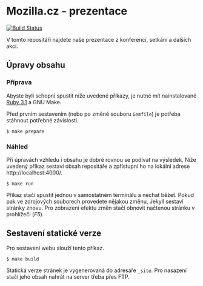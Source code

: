 # Mozilla.cz - prezentace

[![Build Status](https://github.com/MozillaCZ/prezentace/workflows/.github/workflows/build-and-deploy.yml/badge.svg?branch=master)](https://github.com/MozillaCZ/prezentace/actions)

V tomto repositáři najdete naše prezentace z konferencí, setkání a dalších akcí.

## Úpravy obsahu

### Příprava
Abyste byli schopni spustit níže uvedené příkazy, je nutné mít nainstalované [Ruby 3.1](https://www.ruby-lang.org/en/documentation/installation/) a GNU Make.

Před prvním sestavením (nebo po změně souboru `Gemfile`) je potřeba stáhnout potřebné závislosti.
```
$ make prepare
```

### Náhled
Při úpravách vzhledu i obsahu je dobré rovnou se podívat na výsledek. Níže uvedený příkaz sestaví obsah repositáře a zpřístupní ho na lokální adrese http://localhost:4000/.
```
$ make run
```
Příkaz stačí spustit jednou v samostatném terminálu a nechat běžet. Pokud pak ve zdrojových souborech provedete nějakou změnu, Jekyll sestaví stránky znovu. Pro zobrazení efektu změn stačí obnovit načtenou stránku v prohlížeči (*F5*).

## Sestavení statické verze
Pro sestavení webu slouží tento příkaz.
```
$ make build
```
Statická verze stránek je vygenerovaná do adresáře `_site`. Pro nasazení stačí jeho obsah nahrát na server třeba přes FTP.
